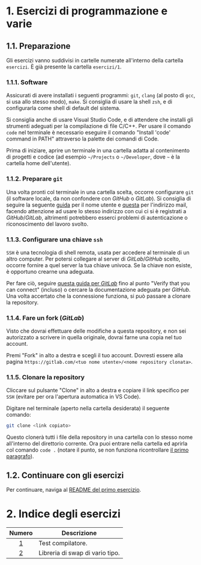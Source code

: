 [gh-git-config-user]: https://docs.github.com/en/github/using-git/setting-your-username-in-git#setting-your-git-username-for-every-repository-on-your-computer

[gh-git-config-email]: https://docs.github.com/en/github/setting-up-and-managing-your-github-user-account/setting-your-commit-email-address#setting-your-email-address-for-every-repository-on-your-computer

[gl-ssh-config]: https://docs.gitlab.com/ee/ssh/#see-if-you-have-an-existing-ssh-key-pair

# 1. Esercizi di programmazione e varie

## 1.1. Preparazione

Gli esercizi vanno suddivisi in cartelle numerate all'interno della cartella `esercizi`. È già presente la cartella `esercizi/1`.

### 1.1.1. Software

Assicurati di avere installati i seguenti programmi: `git`, `clang` (al posto di `gcc`, si usa allo stesso modo), `make`.
Si consiglia di usare la shell `zsh`, e di configurarla come shell di default del sistema.

Si consiglia anche di usare Visual Studio Code, e di attendere che installi gli strumenti adeguati per la compilazione di file C/C++.
Per usare il comando `code` nel terminale è necessario eseguire il comando "Install 'code' command in PATH" attraverso la palette dei comandi di Code.

Prima di iniziare, aprire un terminale in una cartella adatta al contenimento di progetti e codice (ad esempio `~/Projects` o `~/Developer`, dove `~` è la cartella home dell'utente).

### 1.1.2. Preparare `git`

Una volta pronti col terminale in una cartella scelta, occorre configurare `git` (il software locale, da non confondere con *GitHub* o *GitLab*). Si consiglia di seguire la seguente [guida](gh-git-config-user) per il nome utente e [questa](gh-git-config-email) per l'indirizzo mail, facendo attenzione ad usare lo stesso indirizzo con cui ci si è registrati a *GitHub*/*GitLab*, altrimenti potrebbero esserci problemi di autenticazione o riconoscimento del lavoro svolto.

### 1.1.3. Configurare una chiave `ssh`

`SSH` è una tecnologia di shell remota, usata per accedere al terminale di un altro computer. Per potersi collegare al server di *GitLab*/*GitHub* scelto, occorre fornire a quel server la tua chiave univoca. Se la chiave non esiste, è opportuno crearne una adeguata.

Per fare ciò, seguire [questa guida per *GitLab*](gl-ssh-config) fino al punto "Verify that you can connect" (incluso) o cercare la documentazione adeguata per *GitHub*. Una volta accertato che la connessione funziona, si può passare a clonare la repository.

### 1.1.4. Fare un fork (*GitLab*)

Visto che dovrai effettuare delle modifiche a questa repository, e non sei autorizzato a scrivere in quella originale, dovrai farne una copia nel tuo account.

Premi "Fork" in alto a destra e scegli il tuo account. Dovresti essere alla pagina `https://gitlab.com/<tuo nome utente>/<nome repository clonata>`.

### 1.1.5. Clonare la repository

Cliccare sul pulsante "Clone" in alto a destra e copiare il link specifico per `SSH` (evitare per ora l'apertura automatica in VS Code).

Digitare nel terminale (aperto nella cartella desiderata) il seguente comando:

```zsh
git clone <link copiato>
```

Questo clonerà tutti i file della repository in una cartella con lo stesso nome all'interno del direttorio corrente. Ora puoi entrare nella cartella ed aprirla col comando `code .` (notare il punto, se non funziona ricontrollare [il primo paragrafo](#software)).

## 1.2. Continuare con gli esercizi

Per continuare, naviga al [README del primo esercizio](esercizi/1/README.md).

# 2. Indice degli esercizi

|          Numero           |                   Descrizione                   |
| :-----------------------: | ----------------------------------------------- |
| [1](esercizi/1/README.md) | Test compilatore.                               |
| [2](esercizi/2/README.md) | Libreria di swap di vario tipo.                 |
